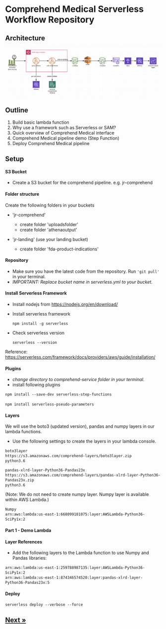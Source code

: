 # Comprehend Medical Serverless Workflow Repository

## Architecture

![alt text](images/architecture.png "Logo Title Text 1")

## Outline
1. Build basic lambda function
2. Why use a framework such as Serverless or SAM?
3. Quick overview of Comprehend Medical interface
4. Comprehend Medical pipeline demo (Step Function)
5. Deploy Comprehend Medical pipeline


## Setup
#### S3 Bucket
* Create a S3 bucket for the comprehend pipeline. e.g. jr-comprehend

#### Folder structure
Create the following folders in your buckets
- 'jr-comprehend'
    - create folder 'uploadsfolder'
    - create folder 'athenaoutput'

- 'jr-landing'  (use your landing bucket)  
    - create folder 'fda-product-indications'

#### Repository
* Make sure you have the latest code from the repository. Run ```'git pull'``` in your terminal.
* *IMPORTANT: Replace bucket name in serverless.yml to your bucket.*

#### Install Serverless Framework
* Install nodejs from https://nodejs.org/en/download/

* Install serverless framework
    ```
    npm install -g serverless
    ```
* Check serverless version
    ```
    serverless --version
    ```

Reference: https://serverless.com/framework/docs/providers/aws/guide/installation/

#### Plugins
* *change directory to comprehend-service folder in your terminal.*
* install following plugins
```
npm install --save-dev serverless-step-functions

npm install serverless-pseudo-parameters
```

#### Layers
We will use the boto3 (updated version), pandas and numpy layers in our lambda functions.

- Use the following settings to create the layers in your lambda console.
```
boto3layer
https://s3.amazonaws.com/comprehend-layers/boto3layer.zip
python3.6
```
```
pandas-xlrd-layer-Python36-Pandas23x
https://s3.amazonaws.com/comprehend-layers/pandas-xlrd-layer-Python36-Pandas23x.zip
python3.6
```

(Note: We do not need to create numpy layer. Numpy layer is available within AWS Lambda.)
```
Numpy
arn:aws:lambda:us-east-1:668099181075:layer:AWSLambda-Python36-SciPy1x:2
```

#### Part 1 - Demo Lambda
#### Layer References
* Add the following layers to the Lambda function to use Numpy and Pandas libraries:
```
arn:aws:lambda:us-east-1:259788987135:layer:AWSLambda-Python36-SciPy1x:2
arn:aws:lambda:us-east-1:874346574520:layer:pandas-xlrd-layer-Python36-Pandas23x:5
```


#### Deploy
```
serverless deploy --verbose --force
```

## [Next »](../07_FDA_Product_Indications/README.md)
